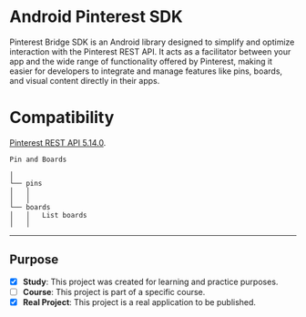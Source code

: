# Android Pinterest SDK 

Pinterest Bridge SDK is an Android library designed to simplify and optimize interaction with the Pinterest REST API. It acts as a facilitator between your app and the wide range of functionality offered by Pinterest, making it easier for developers to integrate and manage features like pins, boards, and visual content directly in their apps.

# Compatibility 
[Pinterest REST API 5.14.0](https://developers.pinterest.com/docs/api/v5/introduction).

```
Pin and Boards
 
│
└── pins
│   │   
│   │
└── boards
│   │   List boards
│   │ 
```
---
## Purpose
- [x] **Study**: This project was created for learning and practice purposes.
- [ ] **Course**: This project is part of a specific course.
- [x] **Real Project**: This project is a real application to be published.
